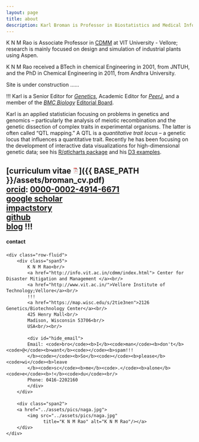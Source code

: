 ```yaml
---
layout: page
title: about
description: Karl Broman is Professor in Biostatistics and Medical Informatics at University of Wisconsin - Madison; research in statistical genetics
---
```


K N M Rao is Associate Professor in [CDMM](http://info.vit.ac.in/cdmm/index.html) at VIT University - Vellore; research is mainly focused on design and simulation of industrial plants using Aspen.

K N M Rao received a BTech in chemical Engineering in 2001, from JNTUH, and the PhD in Chemical Engineering in 2011, from Andhra University.

Site is under construction ...... 

!!!
Karl is a Senior Editor for [_Genetics_](http://www.genetics.org),
Academic Editor for [_PeerJ_](https://peerj.com), and
a member of the [_BMC Biology_](https://bmcbiol.biomedcentral.com)
[Editorial Board](https://bmcbiol.biomedcentral.com/about/editorial-board).

Karl is an applied statistician focusing on problems in genetics and
genomics &ndash; particularly the analysis of meiotic recombination and the
genetic dissection of complex traits in experimental organisms. The
latter is often called &ldquo;QTL mapping.&rdquo; A QTL is a
_quantitative trait locus_ &ndash; a genetic locus that influences a
quantitative trait. Recently he has been focusing on the development
of interactive data visualizations for high-dimensional genetic data;
see his [R/qtlcharts package](http://kbroman.org/qtlcharts) and
his [D3 examples](https://www.biostat.wisc.edu/~kbroman/D3).

[curriculum vitae ![CV as pdf](icons16/pdf-icon.png)]({{ BASE_PATH }}/assets/broman_cv.pdf)<br/>
[orcid](https://orcid.org): [0000-0002-4914-6671](https://orcid.org/0000-0002-4914-6671)<br/>
[google scholar](https://scholar.google.com/citations?sortby=pubdate&hl=en&user=42tCp5UAAAAJ&view_op=list_works)<br/>
[impactstory](https://impactstory.org/u/0000-0002-4914-6671)<br/>
[github](https://github.com/kbroman)<br/>
[blog](https://kbroman.org/blog)
!!!
---

<div class="container">
<h4><a name="contact"></a>contact</h4>

    <div class="row-fluid">
        <div class="span5">
            K N M Rao<br/>
            <a href="http://info.vit.ac.in/cdmm/index.html"> Center for Disaster Mitigation and Management </a><br/>
            <a href="http://www.vit.ac.in/">Vellore Institute of Technology;Vellore</a><br/>
            !!!
            <a href="https://map.wisc.edu/s/2tie3nen">2126 Genetics/Biotechnology Center</a><br/>
            425 Henry Mall<br/>
            Madison, Wisconsin 53706<br/>
            USA<br/><br/>

            <div id="hide_email">
            Email: <code>bro</code><b>I</b><code>man</code><b>don't</b><code>@</code><b>want</b><code></code><b>spam!!!
            </b><code></code><b>So</b><code></code><b>please</b><code>wi</code><b>leave
            </b><code>sc</code><b>me</b><code>.</code><b>alone</b><code>e</code><b>!</b><code>du</code><br/>
            Phone: 0416-2202160
            </div>
        </div>

        <div class="span2">
        <a href="../assets/pics/naga.jpg">
            <img src="../assets/pics/naga.jpg"
                  title="K N M Rao" alt="K N M Rao"/></a>
        </div>
    </div>
</div>

